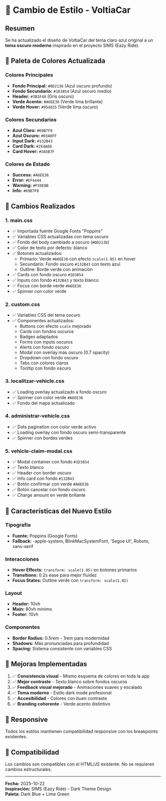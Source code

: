 # 🎨 Cambio de Estilo - VoltiaCar

## Resumen
Se ha actualizado el diseño de VoltiaCar del tema claro azul original a un **tema oscuro moderno** inspirado en el proyecto SIMS (Eazy Ride).

## 🎨 Paleta de Colores Actualizada

### Colores Principales
- **Fondo Principal:** `#0D2136` (Azul oscuro profundo)
- **Fondo Secundario:** `#1D3854` (Azul oscuro medio)
- **Header:** `#3B3F48` (Gris oscuro)
- **Verde Acento:** `#A6EE36` (Verde lima brillante)
- **Verde Hover:** `#95dd25` (Verde lima oscuro)

### Colores Secundarios
- **Azul Claro:** `#69B7F0`
- **Azul Oscuro:** `#03A0FF`
- **Input Dark:** `#132B43`
- **Card Dark:** `#2E4A68`
- **Card Hover:** `#3A5B7F`

### Colores de Estado
- **Success:** `#A6EE36`
- **Error:** `#EF4444`
- **Warning:** `#F59E0B`
- **Info:** `#69B7F0`

## 📝 Cambios Realizados

### 1. **main.css**
- ✅ Importada fuente Google Fonts "Poppins"
- ✅ Variables CSS actualizadas con tema oscuro
- ✅ Fondo del body cambiado a oscuro (`#0D2136`)
- ✅ Color de texto por defecto: blanco
- ✅ Botones actualizados:
  - Primario: Verde `#A6EE36` con efecto `scale(1.05)` en hover
  - Secundario: Fondo oscuro `#132B43` con texto azul
  - Outline: Borde verde con animación
- ✅ Cards con fondo oscuro `#1D3854`
- ✅ Inputs con fondo `#132B43` y texto blanco
- ✅ Focus con borde verde `#A6EE36`
- ✅ Spinner con color verde

### 2. **custom.css**
- ✅ Variables CSS del tema oscuro
- ✅ Componentes actualizados:
  - Buttons con efecto `scale` mejorado
  - Cards con fondos oscuros
  - Badges adaptados
  - Forms con inputs oscuros
  - Alerts con fondo oscuro
  - Modal con overlay más oscuro (0.7 opacity)
  - Dropdown con fondo oscuro
  - Tabs con colores claros
  - Tooltip con fondo oscuro

### 3. **localitzar-vehicle.css**
- ✅ Loading overlay actualizado a fondo oscuro
- ✅ Spinner con color verde `#A6EE36`
- ✅ Fondo del mapa actualizado

### 4. **administrar-vehicle.css**
- ✅ Dots pagination con color verde activo
- ✅ Loading overlay con fondo oscuro semi-transparente
- ✅ Spinner con bordes verdes

### 5. **vehicle-claim-modal.css**
- ✅ Modal container con fondo `#1D3854`
- ✅ Texto blanco
- ✅ Header con border oscuro
- ✅ Info card con fondo `#132B43`
- ✅ Botón confirmar con verde `#A6EE36`
- ✅ Botón cancelar con fondo oscuro
- ✅ Charge amount en verde brillante

## 🎯 Características del Nuevo Estilo

### Tipografía
- **Fuente:** Poppins (Google Fonts)
- **Fallback:** -apple-system, BlinkMacSystemFont, 'Segoe UI', Roboto, sans-serif

### Interacciones
- **Hover Effects:** `transform: scale(1.05)` en botones primarios
- **Transitions:** 0.2s ease para mejor fluidez
- **Focus States:** Outline verde con `transform: scale(1.02)`

### Layout
- **Header:** 10vh
- **Main:** 80vh mínimo
- **Footer:** 10vh

### Componentes
- **Border Radius:** 0.5rem - 1rem para modernidad
- **Shadows:** Más pronunciadas para profundidad
- **Spacing:** Sistema consistente con variables CSS

## 🚀 Mejoras Implementadas

1. ✅ **Consistencia visual** - Mismo esquema de colores en toda la app
2. ✅ **Mejor contraste** - Texto blanco sobre fondos oscuros
3. ✅ **Feedback visual mejorado** - Animaciones suaves y escalado
4. ✅ **Tema moderno** - Estilo dark mode profesional
5. ✅ **Accesibilidad** - Colores con buen contraste
6. ✅ **Branding coherente** - Verde acento distintivo

## 📱 Responsive
Todos los estilos mantienen compatibilidad responsive con los breakpoints existentes.

## 🔄 Compatibilidad
Los cambios son compatibles con el HTML/JS existente. No se requieren cambios estructurales.

---

**Fecha:** 2025-10-22  
**Inspiración:** SIMS (Eazy Ride) - Dark Theme Design  
**Paleta:** Dark Blue + Lime Green
